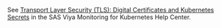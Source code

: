 See [Transport Layer Security (TLS): Digital Certificates and Kubernetes Secrets](https://documentation.sas.com/?cdcId=obsrvcdc&cdcVersion=v_003&docsetId=obsrvdply&docsetTarget=p1tedn8lzgvhlyn1bzwgvqvv3p4j.htm#n1pnll5qjcigjvn15shfdhdhr0lz) in the SAS Viya Monitoring for Kubernetes Help Center.